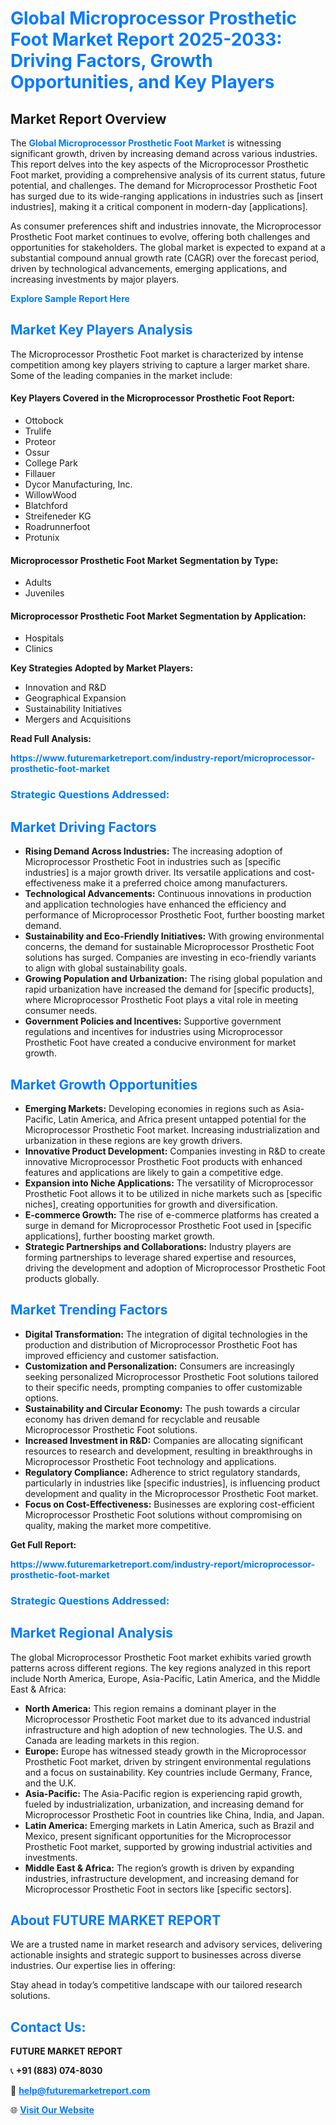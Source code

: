 <h1 style="color: #007BFF;">Global Microprocessor Prosthetic Foot Market Report 2025-2033: Driving Factors, Growth Opportunities, and Key Players</h1>

<section id="overview">
<h2>Market Report Overview</h2>
<p>The <a href="https://www.futuremarketreport.com/industry-report/microprocessor-prosthetic-foot-market" style="color: #007BFF; text-decoration: none;"><strong>Global Microprocessor Prosthetic Foot Market</strong></a> is witnessing significant growth, driven by increasing demand across various industries. This report delves into the key aspects of the Microprocessor Prosthetic Foot market, providing a comprehensive analysis of its current status, future potential, and challenges. The demand for Microprocessor Prosthetic Foot has surged due to its wide-ranging applications in industries such as [insert industries], making it a critical component in modern-day [applications].</p>
<p>As consumer preferences shift and industries innovate, the Microprocessor Prosthetic Foot market continues to evolve, offering both challenges and opportunities for stakeholders. The global market is expected to expand at a substantial compound annual growth rate (CAGR) over the forecast period, driven by technological advancements, emerging applications, and increasing investments by major players.</p>
</section>

<section id="overview">
<p><a href="https://www.futuremarketreport.com/request-sample/reportId=78444" style="color: #007BFF; text-decoration: none;"><strong>Explore Sample Report Here</strong></a></p>
</section>

<section id="key-players">
<h2 style="color: #007BFF;">Market Key Players Analysis</h2>
<p>The Microprocessor Prosthetic Foot market is characterized by intense competition among key players striving to capture a larger market share. Some of the leading companies in the market include:</p>
<h4>Key Players Covered in the Microprocessor Prosthetic Foot Report:</h4>
<ul><li>Ottobock</li><li>Trulife</li><li>Proteor</li><li>Ossur</li><li>College Park</li><li>Fillauer</li><li>Dycor Manufacturing, Inc.</li><li>WillowWood</li><li>Blatchford</li><li>Streifeneder KG</li><li>Roadrunnerfoot</li><li>Protunix</li></ul>
<h4>Microprocessor Prosthetic Foot Market Segmentation by Type:</h4>
<ul><li>Adults</li><li>Juveniles</li></ul>

<h4>Microprocessor Prosthetic Foot Market Segmentation by Application:</h4>
<ul><li>Hospitals</li><li>Clinics</li></ul>
<p><strong>Key Strategies Adopted by Market Players:</strong></p>
<ul>
<li>Innovation and R&D</li>
<li>Geographical Expansion</li>
<li>Sustainability Initiatives</li>
<li>Mergers and Acquisitions</li>
</ul>
</section>

<section>
<p><strong>Read Full Analysis: </strong></p><a href="https://www.futuremarketreport.com/industry-report/microprocessor-prosthetic-foot-market" style="color: #007BFF; text-decoration: none;"><strong>https://www.futuremarketreport.com/industry-report/microprocessor-prosthetic-foot-market</strong></a>
<h3 style="color: #007BFF;">Strategic Questions Addressed:</h3>
</section>

<section id="driving-factors">
<h2 style="color: #007BFF;">Market Driving Factors</h2>
<ul>
<li><strong>Rising Demand Across Industries:</strong> The increasing adoption of Microprocessor Prosthetic Foot in industries such as [specific industries] is a major growth driver. Its versatile applications and cost-effectiveness make it a preferred choice among manufacturers.</li>
<li><strong>Technological Advancements:</strong> Continuous innovations in production and application technologies have enhanced the efficiency and performance of Microprocessor Prosthetic Foot, further boosting market demand.</li>
<li><strong>Sustainability and Eco-Friendly Initiatives:</strong> With growing environmental concerns, the demand for sustainable Microprocessor Prosthetic Foot solutions has surged. Companies are investing in eco-friendly variants to align with global sustainability goals.</li>
<li><strong>Growing Population and Urbanization:</strong> The rising global population and rapid urbanization have increased the demand for [specific products], where Microprocessor Prosthetic Foot plays a vital role in meeting consumer needs.</li>
<li><strong>Government Policies and Incentives:</strong> Supportive government regulations and incentives for industries using Microprocessor Prosthetic Foot have created a conducive environment for market growth.</li>
</ul>
</section>

<section id="growth-opportunities">
<h2 style="color: #007BFF;">Market Growth Opportunities</h2>
<ul>
<li><strong>Emerging Markets:</strong> Developing economies in regions such as Asia-Pacific, Latin America, and Africa present untapped potential for the Microprocessor Prosthetic Foot market. Increasing industrialization and urbanization in these regions are key growth drivers.</li>
<li><strong>Innovative Product Development:</strong> Companies investing in R&D to create innovative Microprocessor Prosthetic Foot products with enhanced features and applications are likely to gain a competitive edge.</li>
<li><strong>Expansion into Niche Applications:</strong> The versatility of Microprocessor Prosthetic Foot allows it to be utilized in niche markets such as [specific niches], creating opportunities for growth and diversification.</li>
<li><strong>E-commerce Growth:</strong> The rise of e-commerce platforms has created a surge in demand for Microprocessor Prosthetic Foot used in [specific applications], further boosting market growth.</li>
<li><strong>Strategic Partnerships and Collaborations:</strong> Industry players are forming partnerships to leverage shared expertise and resources, driving the development and adoption of Microprocessor Prosthetic Foot products globally.</li>
</ul>
</section>

<section id="trending-factors">
<h2 style="color: #007BFF;">Market Trending Factors</h2>
<ul>
<li><strong>Digital Transformation:</strong> The integration of digital technologies in the production and distribution of Microprocessor Prosthetic Foot has improved efficiency and customer satisfaction.</li>
<li><strong>Customization and Personalization:</strong> Consumers are increasingly seeking personalized Microprocessor Prosthetic Foot solutions tailored to their specific needs, prompting companies to offer customizable options.</li>
<li><strong>Sustainability and Circular Economy:</strong> The push towards a circular economy has driven demand for recyclable and reusable Microprocessor Prosthetic Foot solutions.</li>
<li><strong>Increased Investment in R&D:</strong> Companies are allocating significant resources to research and development, resulting in breakthroughs in Microprocessor Prosthetic Foot technology and applications.</li>
<li><strong>Regulatory Compliance:</strong> Adherence to strict regulatory standards, particularly in industries like [specific industries], is influencing product development and quality in the Microprocessor Prosthetic Foot market.</li>
<li><strong>Focus on Cost-Effectiveness:</strong> Businesses are exploring cost-efficient Microprocessor Prosthetic Foot solutions without compromising on quality, making the market more competitive.</li>
</ul>
</section>

<section>
<p><strong>Get Full Report: </strong></p><a href="https://www.futuremarketreport.com/industry-report/microprocessor-prosthetic-foot-market" style="color: #007BFF; text-decoration: none;"><strong>https://www.futuremarketreport.com/industry-report/microprocessor-prosthetic-foot-market</strong></a>
<h3 style="color: #007BFF;">Strategic Questions Addressed:</h3>
</section>


<section id="regional-analysis">
<h2 style="color: #007BFF;">Market Regional Analysis</h2>
<p>The global Microprocessor Prosthetic Foot market exhibits varied growth patterns across different regions. The key regions analyzed in this report include North America, Europe, Asia-Pacific, Latin America, and the Middle East & Africa:</p>
<ul>
<li><strong>North America:</strong> This region remains a dominant player in the Microprocessor Prosthetic Foot market due to its advanced industrial infrastructure and high adoption of new technologies. The U.S. and Canada are leading markets in this region.</li>
<li><strong>Europe:</strong> Europe has witnessed steady growth in the Microprocessor Prosthetic Foot market, driven by stringent environmental regulations and a focus on sustainability. Key countries include Germany, France, and the U.K.</li>
<li><strong>Asia-Pacific:</strong> The Asia-Pacific region is experiencing rapid growth, fueled by industrialization, urbanization, and increasing demand for Microprocessor Prosthetic Foot in countries like China, India, and Japan.</li>
<li><strong>Latin America:</strong> Emerging markets in Latin America, such as Brazil and Mexico, present significant opportunities for the Microprocessor Prosthetic Foot market, supported by growing industrial activities and investments.</li>
<li><strong>Middle East & Africa:</strong> The region’s growth is driven by expanding industries, infrastructure development, and increasing demand for Microprocessor Prosthetic Foot in sectors like [specific sectors].</li>
</ul>
</section>

<footer>
<h2 style="color: #007BFF;">About FUTURE MARKET REPORT</h2>
<p>We are a trusted name in market research and advisory services, delivering actionable insights and strategic support to businesses across diverse industries. Our expertise lies in offering:</p>

<p>Stay ahead in today’s competitive landscape with our tailored research solutions.</p>

<h2 style="color: #007BFF;">Contact Us:</h2>
<p><strong>FUTURE MARKET REPORT</strong></p>
<p>📞 <strong>+91 (883) 074-8030</strong></p>
<p>📧 <strong><a href="mailto:help@futuremarketreport.com" style="color: #007BFF;">help@futuremarketreport.com</a></strong></p>
<p>🌐 <strong><a href="https://www.futuremarketreport.com/" style="color: #007BFF;">Visit Our Website</a></strong></p>
</footer>